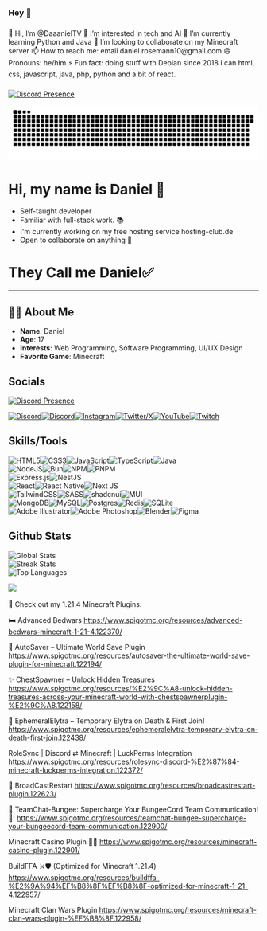 ###

<h3 align="left">Hey 👀</h2>

###

<p align="left">👋 Hi, I’m @DaaanielTV
👀 I’m interested in tech and AI
🌱 I’m currently learning Python and Java
💞️ I’m looking to collaborate on my Minecraft server
📫 How to reach me: email daniel.rosemann10@gmail.com
😄 Pronouns: he/him
⚡ Fun fact: doing stuff with Debian since 2018
I can html, css, javascript, java, php, python and a bit of react. </p>

###

[![Discord Presence](https://lanyard.cnrad.dev/api/1213567076997009421)](https://discord.com/users/1213567076997009421)

<picture>
  <source media="(prefers-color-scheme: dark)" srcset="https://raw.githubusercontent.com/damianschoenberger/damianschoenberger/output/github-snake-dark.svg" />
  <source media="(prefers-color-scheme: light)" srcset="https://raw.githubusercontent.com/damianschoenberger/damianschoenberger/output/github-snake.svg" />
  <img alt="github-snake" src="https://raw.githubusercontent.com/damianschoenberger/damianschoenberger/output/github-snake.svg" />
</picture>


###

# Hi, my name is Daniel 👋
- Self-taught developer
- Familiar with full-stack work. 📚
- I'm currently working on my free hosting service hosting-club.de
- Open to collaborate on anything 🤝

# They Call me **Daniel**✅
---

## 🧑‍💻 **About Me**
- **Name**: Daniel
- **Age**: 17
- **Interests**: Web Programming, Software Programming, UI/UX Design
- **Favorite Game**: Minecraft


## Socials

[![Discord Presence](https://lanyard.kyrie25.me/api/303142922780672013?showBanner=animated&waveColor=f159aa)](https://discord.com/users/303142922780672013)

[<img src='https://img.shields.io/badge/profile-%234953c9.svg?style=for-the-badge&logo=discord&logoColor=white' alt="Discord" />](https://discord.com/users/303142922780672013)[<img src='https://img.shields.io/badge/server-%235865F2.svg?style=for-the-badge&logo=discord&logoColor=white' alt="Discord" />](https://discord.gg/ACR6RBQj4y)[<img src='https://img.shields.io/badge/instagram-%23E4405F.svg?style=for-the-badge&logo=instagram&logoColor=white' alt="Instagram" />](https://instagram.com/blushingnikki)[<img src='https://img.shields.io/badge/twitter-%23000000.svg?style=for-the-badge&logo=x&logoColor=white' alt="Twitter/X" />](https://x.com/blushingnikki)[<img src='https://img.shields.io/badge/youtube-%23FF0000.svg?style=for-the-badge&logo=youtube&logoColor=white' alt="YouTube" />](https://youtube.com/@CutestNikki)[<img src='https://img.shields.io/badge/twitch-%239146FF.svg?style=for-the-badge&logo=twitch&logoColor=white' alt="Twitch" />](https://twitch.tv/cutenikki)

## Skills/Tools

![HTML5](https://img.shields.io/badge/html5-%23E34F26.svg?style=for-the-badge&logo=html5&logoColor=white)![CSS3](https://img.shields.io/badge/css3-%231572B6.svg?style=for-the-badge&logo=css3&logoColor=white)![JavaScript](https://img.shields.io/badge/javascript-%23F7DF1E.svg?style=for-the-badge&logo=javascript&logoColor=white)![TypeScript](https://img.shields.io/badge/typescript-%23007ACC.svg?style=for-the-badge&logo=typescript&logoColor=white)![Java](https://img.shields.io/badge/java-%23ED8B00.svg?style=for-the-badge&logo=openjdk&logoColor=white)
<br/>
![NodeJS](https://img.shields.io/badge/node.js-6DA55F?style=for-the-badge&logo=node.js&logoColor=white)![Bun](https://img.shields.io/badge/Bun-%23000000.svg?style=for-the-badge&logo=bun&logoColor=white)![NPM](https://img.shields.io/badge/NPM-%23CB3837.svg?style=for-the-badge&logo=npm&logoColor=white)![PNPM](https://img.shields.io/badge/pnpm-%23F69220.svg?style=for-the-badge&logo=pnpm&logoColor=white)
<br/>
![Express.js](https://img.shields.io/badge/express.js-%2361DAFB.svg?style=for-the-badge&logo=express&logoColor=white)![NestJS](https://img.shields.io/badge/nestjs-%23E0234E.svg?style=for-the-badge&logo=nestjs&logoColor=white)
<br/>
![React](https://img.shields.io/badge/react-%2361DAFB.svg?style=for-the-badge&logo=react&logoColor=white)![React Native](https://img.shields.io/badge/react_native-%2361DAFB.svg?style=for-the-badge&logo=react&logoColor=white)![Next JS](https://img.shields.io/badge/Next-black?style=for-the-badge&logo=next.js&logoColor=white)
<br/>
![TailwindCSS](https://img.shields.io/badge/tailwindcss-%2338B2AC.svg?style=for-the-badge&logo=tailwind-css&logoColor=white)![SASS](https://img.shields.io/badge/SASS-hotpink.svg?style=for-the-badge&logo=SASS&logoColor=white)![shadcnui](https://img.shields.io/badge/shadcnui-%23000000.svg?style=for-the-badge)![MUI](https://img.shields.io/badge/MUI-%230081CB.svg?style=for-the-badge&logo=mui&logoColor=white)
<br/>
![MongoDB](https://img.shields.io/badge/MongoDB-%234ea94b.svg?style=for-the-badge&logo=mongodb&logoColor=white)![MySQL](https://img.shields.io/badge/mysql-4479A1.svg?style=for-the-badge&logo=mysql&logoColor=white)![Postgres](https://img.shields.io/badge/postgres-%23316192.svg?style=for-the-badge&logo=postgresql&logoColor=white)![Redis](https://img.shields.io/badge/redis-%23DD0031.svg?style=for-the-badge&logo=redis&logoColor=white)![SQLite](https://img.shields.io/badge/sqlite-%2307405e.svg?style=for-the-badge&logo=sqlite&logoColor=white)
<br/>
![Adobe Illustrator](https://img.shields.io/badge/adobe%20illustrator-%23FF9A00.svg?style=for-the-badge&logo=adobe%20illustrator&logoColor=white)![Adobe Photoshop](https://img.shields.io/badge/adobe%20photoshop-%2331A8FF.svg?style=for-the-badge&logo=adobe%20photoshop&logoColor=white)![Blender](https://img.shields.io/badge/blender-%23F5792A.svg?style=for-the-badge&logo=blender&logoColor=white)![Figma](https://img.shields.io/badge/figma-%23F24E1E.svg?style=for-the-badge&logo=figma&logoColor=white)

## Github Stats

![Global Stats](https://github-readme-stats.vercel.app/api?username=cutenikki&show_icons=true&title_color=4F8CC9&text_color=9f9f9f&bg_color=00000000&hide_border=true&icon_color=4F8CC9&hide_title=true&count_private=true)
<br/>
![Streak Stats](https://github-readme-streak-stats.herokuapp.com?user=CuteNikki&hide_border=true&background=00000000&fire=4F8CC9&sideNums=9f9f9f&ring=4F8CC9&currStreakNum=9f9f9f&currStreakLabel=9f9f9f&sideLabels=9F9F9F&dates=9F9F9F&stroke=00000000)
<br/>
![Top Languages](https://github-readme-stats.vercel.app/api/top-langs/?username=cutenikki&langs_count=10&custom_title=Top%20%Languages&show_icons=true&title_color=9f9f9f&text_color=9f9f9f&bg_color=00000000&hide_border=true)

[![](https://visitcount.itsvg.in/api?id=cutenikki&label=Profile%20Views&color=1&icon=1&pretty=false)](https://visitcount.itsvg.in)

🔗 Check out my 1.21.4 Minecraft Plugins:

🛏️ Advanced Bedwars
https://www.spigotmc.org/resources/advanced-bedwars-minecraft-1-21-4.122370/

💾 AutoSaver – Ultimate World Save Plugin
https://www.spigotmc.org/resources/autosaver-the-ultimate-world-save-plugin-for-minecraft.122194/

✨ ChestSpawner – Unlock Hidden Treasures
https://www.spigotmc.org/resources/%E2%9C%A8-unlock-hidden-treasures-across-your-minecraft-world-with-chestspawnerplugin-%E2%9C%A8.122158/

🦋 EphemeralElytra – Temporary Elytra on Death & First Join!
https://www.spigotmc.org/resources/ephemeralelytra-temporary-elytra-on-death-first-join.122438/

RoleSync | Discord ⇄ Minecraft | LuckPerms Integration
https://www.spigotmc.org/resources/rolesync-discord-%E2%87%84-minecraft-luckperms-integration.122372/

📢 BroadCastRestart
https://www.spigotmc.org/resources/broadcastrestart-plugin.122623/

📢 TeamChat-Bungee: Supercharge Your BungeeCord Team Communication! 🚀: 
https://www.spigotmc.org/resources/teamchat-bungee-supercharge-your-bungeecord-team-communication.122900/

Minecraft Casino Plugin 🎰💸
https://www.spigotmc.org/resources/minecraft-casino-plugin.122901/

BuildFFA ⚔️🛡️ (Optimized for Minecraft 1.21.4)
https://www.spigotmc.org/resources/buildffa-%E2%9A%94%EF%B8%8F%EF%B8%8F-optimized-for-minecraft-1-21-4.122957/

Minecraft Clan Wars Plugin
https://www.spigotmc.org/resources/minecraft-clan-wars-plugin-%EF%B8%8F.122958/


